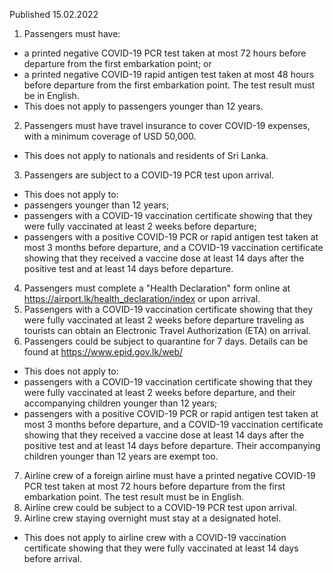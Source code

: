 Published 15.02.2022
1. Passengers must have:
- a printed negative COVID-19 PCR test taken at most 72 hours before departure from the first embarkation point; or
- a printed negative COVID-19 rapid antigen test taken at most 48 hours before departure from the first embarkation point.
The test result must be in English.
- This does not apply to passengers younger than 12 years.
2. Passengers must have travel insurance to cover COVID-19 expenses, with a minimum coverage of USD 50,000.
- This does not apply to nationals and residents of Sri Lanka.
3. Passengers are subject to a COVID-19 PCR test upon arrival.
- This does not apply to:
- passengers younger than 12 years;
- passengers with a COVID-19 vaccination certificate showing that they were fully vaccinated at least 2 weeks before departure;
- passengers with a positive COVID-19 PCR or rapid antigen test taken at most 3 months before departure, and a COVID-19 vaccination certificate showing that they received a vaccine dose at least 14 days after the positive test and at least 14 days before departure.
4. Passengers must complete a "Health Declaration" form online at <a href="https://airport.lk/health_declaration/index">https://airport.lk/health_declaration/index</a> or upon arrival.
5. Passengers with a COVID-19 vaccination certificate showing that they were fully vaccinated at least 2 weeks before departure traveling as tourists can obtain an Electronic Travel Authorization (ETA) on arrival.
6. Passengers could be subject to quarantine for 7 days. Details can be found at <a href="https://www.epid.gov.lk/web/">https://www.epid.gov.lk/web/</a>
- This does not apply to:
- passengers with a COVID-19 vaccination certificate showing that they were fully vaccinated at least 2 weeks before departure, and their accompanying children younger than 12 years;
- passengers with a positive COVID-19 PCR or rapid antigen test taken at most 3 months before departure, and a COVID-19 vaccination certificate showing that they received a vaccine dose at least 14 days after the positive test and at least 14 days before departure. Their accompanying children younger than 12 years are exempt too.
7. Airline crew of a foreign airline must have a printed negative COVID-19 PCR test taken at most 72 hours before departure from the first embarkation point. The test result must be in English.
8. Airline crew could be subject to a COVID-19 PCR test upon arrival.
9. Airline crew staying overnight must stay at a designated hotel.
- This does not apply to airline crew with a COVID-19 vaccination certificate showing that they were fully vaccinated at least 14 days before arrival.